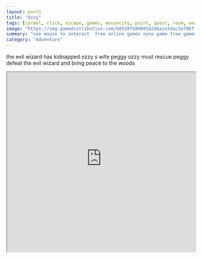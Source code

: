 ```yaml
---
layout: posts
title: "Ozzy"
tags: [carmel, click, escape, games, mousecity, point, quest, room, weasel, free, online, games, oyna, game, free, games, play, play, games]
image: "https://img.gamedistribution.com/68520f6896054246ace3dac3a70bf16c.jpg"
summary: "use mouse to interact  free online games oyna game free games play play games"
category: "Adventure"
---
```


the evil wizard has kidnapped ozzy s wife peggy ozzy must rescue peggy defeat the evil wizard and bring peace to the woods

<iframe width="100%" height="480px;" src="https://flash.gamedistribution.com?game=68520f6896054246ace3dac3a70bf16c"></iframe>